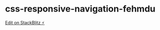 # css-responsive-navigation-fehmdu

[Edit on StackBlitz ⚡️](https://stackblitz.com/edit/css-responsive-navigation-fehmdu)